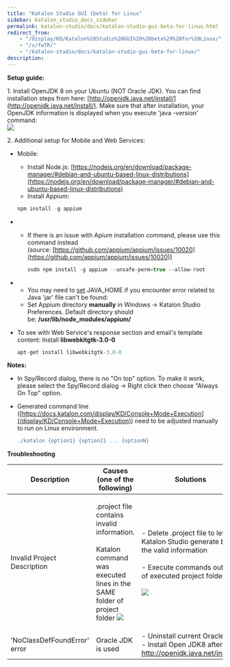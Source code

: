 ```yaml
---
title: "Katalon Studio GUI (beta) for Linux" 
sidebar: katalon_studio_docs_sidebar
permalink: katalon-studio/docs/katalon-studio-gui-beta-for-linux.html 
redirect_from:
    - "/display/KD/Katalon%20Studio%20GUI%20%28beta%29%20for%20Linux/"
    - "/x/fwTR/"
    - "/katalon-studio/docs/katalon-studio-gui-beta-for-linux/"
description: 
---
```

**Setup guide:**

1\. Install OpenJDK 8 on your Ubuntu (NOT Oracle JDK). You can find installation steps from here: [http://openjdk.java.net/install/](http://openjdk.java.net/install/). Make sure that after installation, your OpenJDK information is displayed when you execute 'java -version' command:  
![](../../images/katalon-studio/docs/katalon-studio-gui-beta-for-linux/Screen-Shot-2018-02-07-at-11.50.50.png)

2\. Additional setup for Mobile and Web Services:

*   Mobile:
    
    *   Install Node.js: [https://nodejs.org/en/download/package-manager/#debian-and-ubuntu-based-linux-distributions](https://nodejs.org/en/download/package-manager/#debian-and-ubuntu-based-linux-distributions)
    *   Install Appium:
    
    ```groovy
    npm install -g appium 
    ```
    

*   *   If there is an issue with Apium installation command, please use this command instead (source: [https://github.com/appium/appium/issues/10020](https://github.com/appium/appium/issues/10020))
        
        ```groovy
        sudo npm install -g appium --unsafe-perm=true --allow-root
        ```
        

*   *   You may need to [set](https://askubuntu.com/questions/175514/how-to-set-java-home-for-java?utm_medim=organic&utm_source=google_rich_qa&utm_campaign=google_rich_qa) JAVA_HOME if you encounter error related to Java 'jar' file can't be found: 
    *   Set Appium directory **manually** in Windows -> Katalon Studio Preferences. Default directory should be: **/usr/lib/node_modules/appium/**  
        
*   To see with Web Service's response section and email's template content: Install **libwebkitgtk-3.0-0**
    
    ```groovy
    apt-get install libwebkitgtk-3.0-0
    ```
    

**Notes:**

*   In Spy/Record dialog, there is no "On top" option. To make it work, please select the Spy/Record dialog -> Right click then choose "Always On Top" option.
*   Generated command line ([https://docs.katalon.com/display/KD/Console+Mode+Execution](/display/KD/Console+Mode+Execution)) need to be adjusted manually to run on Linux environment.
    
    ```groovy
    ./katalon {option1} {option2} ... {optionN}
    ```
    

**Troubleshooting**

<table><thead><tr><th>Description</th><th>Causes (one of the following)</th><th>Solutions</th></tr></thead><tbody><tr><td>Invalid Project Description</td><td><p>.project file contains invalid information.<br><br>Katalon command was executed lines in the SAME folder of project folder <img src="../../images/katalon-studio/docs/katalon-studio-gui-beta-for-linux/Screen-Shot-2018-02-02-at-11.07.44.png"></p></td><td><p>-&nbsp;Delete .project file to let Katalon Studio generate back the valid information<br><br>-&nbsp;Execute commands outside of executed project folder<br><br><img src="../../images/katalon-studio/docs/katalon-studio-gui-beta-for-linux/Screen-Shot-2018-02-02-at-11.08.52.png"></p></td></tr><tr><td>'NoClassDefFoundError' error</td><td>Oracle JDK is used</td><td>-&nbsp;Uninstall current Oracle JDK - Install Open JDK8 after that: <a class="external-link" href="http://openjdk.java.net/install/" rel="nofollow">http://openjdk.java.net/install/</a>.</td></tr></tbody></table>